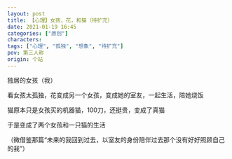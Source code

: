 ```yaml
---
layout: post
title: 【心理】女孩，花，和猫（待扩充）
date: 2021-01-19 16:45
categories: ["原创"]
characters: 
tags: ["心理", "孤独", "想象", "待扩充"]
pov: 第三人称
origin: 个站
---
```


独居的女孩（我）

看女孩太孤独，花变成另一个女孩，变成她的室友，一起生活，陪她烧饭

猫原本只是女孩买的机器猫，100刀，还挺贵，变成了真猫

于是变成了两个女孩和一只猫的生活

（微借鉴那篇“未来的我回到过去，以室友的身份陪伴过去那个没有好好照顾自己的我”）
